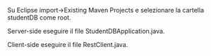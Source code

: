 Su Eclipse import->Existing Maven Projects e selezionare la cartella studentDB come root.

Server-side eseguire il file StudentDBApplication.java.

Client-side eseguire il file RestClient.java.
